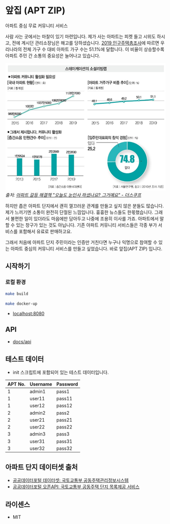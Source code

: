 # 앞집 (APT ZIP)

아파트 중심 무료 커뮤니티 서비스

사람 사는 곳에서는 마찰이 있기 마련입니다.
제가 사는 아파트는 피켓 들고 시위도 하시고, 전에 계시던 관리소장님은 해고를 당하셨습니다.
[2019 인구주택총조사](http://kostat.go.kr/portal/korea/kor_nw/1/2/2/index.board?bmode=read&bSeq=&aSeq=384690&pageNo=1&rowNum=10&navCount=10&currPg=&searchInfo=srch&sTarget=title&sTxt=2019)에 따르면 우리나라의 전체 가구 수 대비 아파트 가구 수는 51.1%에 달합니다.
이 비율이 상승할수록 아파트 주민 간 소통의 중요성은 늘어나고 있습니다.

![아파트 커뮤니티 활성화 필요성](apt-stat.jpg)
_출처: [아파트 갈등 해결책 "오늘도 눈인사 하셨나요? 그거예요" - 더스쿠프](https://m.post.naver.com/viewer/postView.nhn?volumeNo=29654178&memberNo=12494964)_

하지만 좁은 아파트 단지에서 괜히 껄끄러운 관계를 만들고 싶지 않은 분들도 많습니다.
제가 느끼기엔 소통이 완전히 단절된 느낌입니다.
흉흉한 뉴스들도 한몫했습니다.
그래서 불편한 일이 있더라도 마음에만 담아두고 나중에 조용히 이사를 가죠.
아파트에서 말할 수 있는 창구가 있는 것도 아닙니다.
기존 아파트 커뮤니티 서비스들은 각종 부가 서비스를 포함해서 유료로 판매하고요.

그래서 처음에 아파트 단지 주민이라는 인증만 거친다면
누구나 익명으로 참여할 수 있는 아파트 중심의 커뮤니티 서비스를 만들고 싶었습니다.
바로 앞집(APT ZIP) 입니다.

## 시작하기

### 로컬 환경

```bash
make build
```

```bash
make docker-up
```

- [localhost:8080](http://localhost:8080)

## API

- [docs/api](aio/docs/api.md)

## 테스트 데이터

- init 스크립트에 포함되어 있는 테스트 데이터입니다.

| APT No. | Username | Password |
| ------- | -------- | -------- |
| 1       | admin1   | pass1    |
| 1       | user11   | pass11   |
| 1       | user12   | pass12   |
| 2       | admin2   | pass2    |
| 2       | user21   | pass21   |
| 2       | user22   | pass22   |
| 3       | admin3   | pass3    |
| 3       | user31   | pass31   |
| 3       | user32   | pass32   |

## 아파트 단지 데이터셋 출처

- [공공데이터포털 데이터셋: 국토교통부 공동주택관리정보시스템](https://www.data.go.kr/data/15073271/fileData.do)
- [공공데이터포털 오픈API: 국토교통부 공동주택 단지 목록제공 서비스](https://www.data.go.kr/data/15057332/openapi.do)

## 라이센스

- MIT
